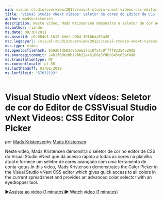 ```yaml
---
uid: visual-studio/overview/2012/visual-studio-vnext-videos-css-editor-color-picker
title: 'Visual Studio vNext vídeos: Seletor de cores do Editor de CSS | Microsoft Docs'
author: madskristensen
description: Neste vídeo, Mads Kristensen demonstra o seletor de cor no editor de CSS do Visual Studio vNext que mostra as cores na planilha atual e fornece...
ms.author: riande
ms.date: 08/30/2011
ms.assetid: c0c084d3-1b12-4de1-b904-30fbbda59a30
msc.legacyurl: /visual-studio/overview/2012/visual-studio-vnext-videos-css-editor-color-picker
msc.type: video
ms.openlocfilehash: 0b926fd683c8b3e63ab10f54c9ffff82254529d2
ms.sourcegitcommit: 24b1f6decbb17bb22a45166e5fdb0845c65af498
ms.translationtype: MT
ms.contentlocale: pt-BR
ms.lasthandoff: 03/01/2019
ms.locfileid: "57032193"
---
```

<a name="visual-studio-vnext-videos-css-editor-color-picker"></a><span data-ttu-id="db012-103">Visual Studio vNext vídeos: Seletor de cor do Editor de CSS</span><span class="sxs-lookup"><span data-stu-id="db012-103">Visual Studio vNext Videos: CSS Editor Color Picker</span></span>
====================
<span data-ttu-id="db012-104">por [Mads Kristensen](https://github.com/madskristensen)</span><span class="sxs-lookup"><span data-stu-id="db012-104">by [Mads Kristensen](https://github.com/madskristensen)</span></span>

<span data-ttu-id="db012-105">Neste vídeo, Mads Kristensen demonstra o seletor de cor no editor de CSS do Visual Studio vNext que dá acesso rápido a todas as cores na planilha atual e fornece um seletor de cores avançado com uma ferramenta de conta-gotas.</span><span class="sxs-lookup"><span data-stu-id="db012-105">In this video, Mads Kristensen demonstrates the Color Picker in the Visual Studio vNext CSS editor which gives quick access to all colors in the current spreadsheet and provides an advanced color selector with an eyedropper tool.</span></span>

[<span data-ttu-id="db012-106">&#9654;Assista ao vídeo (1 minutos)</span><span class="sxs-lookup"><span data-stu-id="db012-106">&#9654; Watch video (1 minutes)</span></span>](https://channel9.msdn.com/Blogs/ASP-NET-Site-Videos/visual-studio-vnext-videos-css-editor-color-picker)
